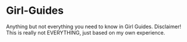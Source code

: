 # Girl-Guides
Anything but not everything you need to know in Girl Guides.
Disclaimer! This is really not EVERYTHING, just based on my own experience.
